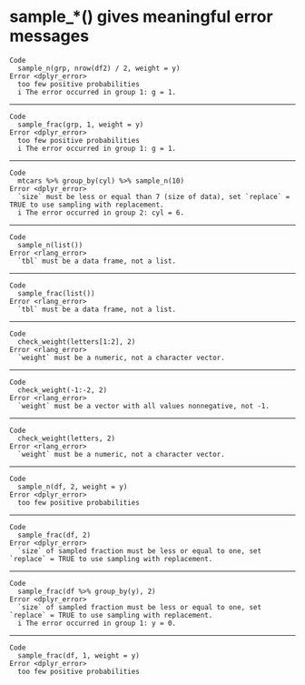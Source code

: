 # sample_*() gives meaningful error messages

    Code
      sample_n(grp, nrow(df2) / 2, weight = y)
    Error <dplyr_error>
      too few positive probabilities
      i The error occurred in group 1: g = 1.

---

    Code
      sample_frac(grp, 1, weight = y)
    Error <dplyr_error>
      too few positive probabilities
      i The error occurred in group 1: g = 1.

---

    Code
      mtcars %>% group_by(cyl) %>% sample_n(10)
    Error <dplyr_error>
      `size` must be less or equal than 7 (size of data), set `replace` = TRUE to use sampling with replacement.
      i The error occurred in group 2: cyl = 6.

---

    Code
      sample_n(list())
    Error <rlang_error>
      `tbl` must be a data frame, not a list.

---

    Code
      sample_frac(list())
    Error <rlang_error>
      `tbl` must be a data frame, not a list.

---

    Code
      check_weight(letters[1:2], 2)
    Error <rlang_error>
      `weight` must be a numeric, not a character vector.

---

    Code
      check_weight(-1:-2, 2)
    Error <rlang_error>
      `weight` must be a vector with all values nonnegative, not -1.

---

    Code
      check_weight(letters, 2)
    Error <rlang_error>
      `weight` must be a numeric, not a character vector.

---

    Code
      sample_n(df, 2, weight = y)
    Error <dplyr_error>
      too few positive probabilities

---

    Code
      sample_frac(df, 2)
    Error <dplyr_error>
      `size` of sampled fraction must be less or equal to one, set `replace` = TRUE to use sampling with replacement.

---

    Code
      sample_frac(df %>% group_by(y), 2)
    Error <dplyr_error>
      `size` of sampled fraction must be less or equal to one, set `replace` = TRUE to use sampling with replacement.
      i The error occurred in group 1: y = 0.

---

    Code
      sample_frac(df, 1, weight = y)
    Error <dplyr_error>
      too few positive probabilities

